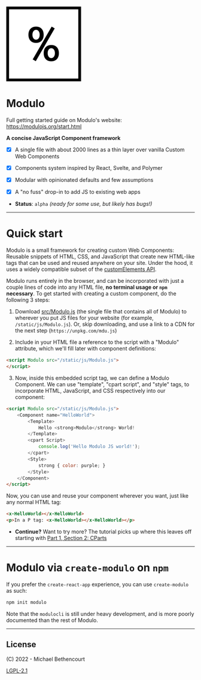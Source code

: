 ![](www-src/img/mono_logo_percent_only.png)

# Modulo

Full getting started guide on Modulo's website: <https://modulojs.org/start.html>

**A concise JavaScript Component framework**

- [X] A single file with about 2000 lines as a thin layer over vanilla Custom Web Components
- [X] Components system inspired by React, Svelte, and Polymer
- [X] Modular with opinionated defaults and few assumptions
- [X] A "no fuss" drop-in to add JS to existing web apps


- **Status**: `alpha` *(ready for some use, but likely has bugs!)*


-----

# Quick start

Modulo is a small framework for creating custom Web Components: Reusable
snippets of HTML, CSS, and JavaScript that create new HTML-like tags that can
be used and reused anywhere on your site. Under the hood, it uses a widely
compatible subset of the [customElements API](https://caniuse.com/custom-elementsv1).

Modulo runs entirely in the browser, and can be incorporated with just a couple
lines of code into any HTML file, **no terminal usage or `npm` necessary**.  To
get started with creating a custom component, do the following 3 steps:

1. Download
[src/Modulo.js](https://github.com/michaelpb/modulo/blob/main/src/Modulo.js)
(the single file that contains all of Modulo) to wherever you put JS files for
your website (for example, `/static/js/Modulo.js`). Or, skip downloading, and
use a link to a CDN for the next step (`https://unpkg.com/mdu.js`)


2. Include in your HTML file a reference to the script with a "Modulo"
attribute, which we'll fill later with component definitions:

```html
<script Modulo src="/static/js/Modulo.js">
</script>
```


3. Now, inside this embedded script tag, we can define a Modulo Component. We
can use "template", "cpart script", and "style" tags, to incorporate HTML,
JavaScript, and CSS respectively into our component:

```html
<script Modulo src="/static/js/Modulo.js">
    <Component name="HelloWorld">
        <Template>
            Hello <strong>Modulo</strong> World!
        </Template>
        <cpart Script>
            console.log('Hello Modulo JS world!');
        </cpart>
        <Style>
            strong { color: purple; }
        </Style>
    </Component>
</script>
```

Now, you can use and reuse your component wherever you want, just like any
normal HTML tag:

```html
<x-HelloWorld></x-HelloWorld>
<p>In a P tag: <x-HelloWorld></x-HelloWorld></p>
```


* **Continue?** Want to try more? The tutorial picks up where this leaves off
  starting with
[Part 1, Section 2: CParts](https://modulojs.org/docs/tutorial_part1.html#cparts)


-----

# Modulo via `create-modulo` on `npm`

If you prefer the `create-react-app` experience, you can use `create-modulo` as
such:

```bash
npm init modulo
```

Note that the `modulocli` is still under heavy development, and is more poorly
documented than the rest of Modulo.

-----

## License

(C) 2022 - Michael Bethencourt

[LGPL-2.1](https://github.com/michaelpb/modulo/blob/main/LICENSE)

